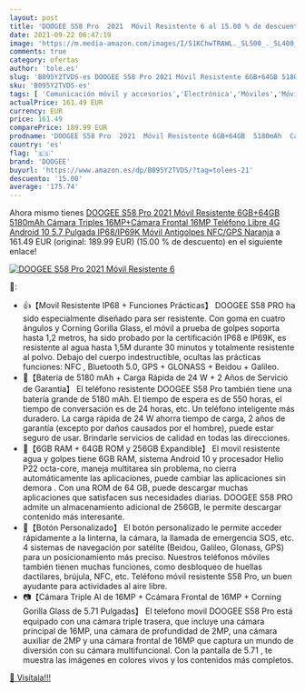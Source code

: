 ```yaml
---
layout: post
title: 'DOOGEE S58 Pro  2021  Móvil Resistente 6 al 15.00 % de descuento'
date: 2021-09-22 06:47:19
image: 'https://m.media-amazon.com/images/I/51KChwTRAWL._SL500_._SL400_.jpg'
comments: true
category: ofertas
author: 'tole.es'
slug: 'B095Y2TVDS-es DOOGEE S58 Pro 2021 Móvil Resistente 6GB+64GB 5180mAh...'
sku: 'B095Y2TVDS-es'
tags: [ 'Comunicación móvil y accesorios','Electrónica','Móviles','Móviles y smartphones libres','android','doogee', ]
actualPrice: 161.49 EUR
currency: EUR
price: 161.49
comparePrice: 189.99 EUR
prodname: 'DOOGEE S58 Pro  2021  Móvil Resistente 6GB+64GB  5180mAh  Cámara Triples 16MP+Cámara Frontal 16MP Teléfono Libre 4G Android 10  5.7 Pulgada IP68/IP69K Móvil Antigolpes  NFC/GPS  Naranja'
country: 'es'
flag: '🇪🇸'
brand: 'DOOGEE'
buyurl: 'https://www.amazon.es/dp/B095Y2TVDS/?tag=tolees-21'
descuento: '15.00'
average: '175.74'
---
```


Ahora mismo tienes [DOOGEE S58 Pro  2021  Móvil Resistente 6GB+64GB  5180mAh  Cámara Triples 16MP+Cámara Frontal 16MP Teléfono Libre 4G Android 10  5.7 Pulgada IP68/IP69K Móvil Antigolpes  NFC/GPS  Naranja](https://www.amazon.es/dp/B095Y2TVDS/?tag=tolees-21) a 161.49 EUR (original: 189.99 EUR) (15.00 %  de descuento) en el siguiente enlace!

[![DOOGEE S58 Pro  2021  Móvil Resistente 6](https://m.media-amazon.com/images/I/51KChwTRAWL._SL500_._SL400_.jpg)](https://www.amazon.es/dp/B095Y2TVDS/?tag=tolees-21)

🔎:

- 👍【Movil Resistente IP68 + Funciones Prácticas】 DOOGEE S58 PRO ha sido especialmente diseñado para ser resistente. Con goma en cuatro ángulos y Corning Gorilla Glass, el móvil a prueba de golpes soporta hasta 1,2 metros, ha sido probado por la certificación IP68 e IP69K, es resistente al agua hasta 1,5M durante 30 minutos y totalmente resistente al polvo. Debajo del cuerpo indestructible, ocultas las prácticas funciones: NFC , Bluetooth 5.0, GPS + GLONASS + Beidou + Galileo.
- 🍦【Batería de 5180 mAh + Carga Rápida de 24 W + 2 Años de Servicio de Garantía】 El teléfono resistente DOOGEE S58 Pro también tiene una batería grande de 5180 mAh. El tiempo de espera es de 550 horas, el tiempo de conversación es de 24 horas, etc. Un teléfono inteligente más duradero. La carga rápida de 24 W ahorra tiempo de carga, 2 años de garantía (excepto por daños causados por el hombre), puede estar seguro de usar. Brindarle servicios de calidad en todas las direcciones.
- 🎈【6GB RAM + 64GB ROM y 256GB Expandible】 El movil resistente agua y golpes tiene 6GB RAM, sistema Android 10 y procesador Helio P22 octa-core, maneja multitarea sin problema, no cierra automáticamente las aplicaciones, puede cambiar las aplicaciones sin demora . Con una ROM de 64 GB, puede descargar muchas aplicaciones que satisfacen sus necesidades diarias. DOOGEE S58 PRO admite un almacenamiento adicional de 256GB, le permite descargar contenido más interesante.
- 💨【Botón Personalizado】 El botón personalizado le permite acceder rápidamente a la linterna, la cámara, la llamada de emergencia SOS, etc. 4 sistemas de navegación por satélite (Beidou, Galileo, Glonass, GPS) para un posicionamiento más preciso. Nuestros teléfonos móviles también tienen muchas funciones, como desbloqueo de huellas dactilares, brújula, NFC, etc. Teléfono móvil resistente S58 Pro, un buen ayudante para actividades al aire libre.
- 📷【Cámara Triple AI de 16MP + Ccámara Frontal de 16MP + Corning Gorilla Glass de 5.71 Pulgadas】 El telefono movil DOOGEE S58 Pro está equipado con una cámara triple trasera, que incluye una cámara principal de 16MP, una cámara de profundidad de 2MP, una cámara auxiliar de 2MP y una cámara frontal de 16MP que captura un mundo de diversión con su cámara multifuncional. Con la pantalla de 5.71 , te muestra las imágenes en colores vivos y los contenidos más completos.

[🛒 Visítala!!!](https://www.amazon.es/dp/B095Y2TVDS/?tag=tolees-21)
